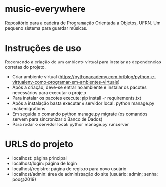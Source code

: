 # music-everywhere
Repositório para a cadeira de Programação Orientada a Objetos, UFRN.
Um pequeno sistema para guardar músicas.

# Instruções de uso
Recomendo a criação de um ambiente virtual para instalar as dependencias corretas do projeto. 

- Criar ambiente virtual (https://pythonacademy.com.br/blog/python-e-virtualenv-como-programar-em-ambientes-virtuais)
- Após a criação, deve-se entrar no ambiente e instalar os pacotes necessários para executar o projeto
- Para instalar os pacotes execute: pip install -r requirements.txt
- Após a instalação basta executar o servidor local: python manage.py makemigrations
- Em seguida o comando python manage.py migrate (os comandos servem para sincronizar o Banco de Dados)
- Para rodar o servidor local: python manage.py runserver

# URLS do projeto
- localhost: página principal
- localhost/login: página de login
- localhost/registro: página de registro para novo usuário
- localhost/admin: área de administração do site (usuário: admin; senha: poo@2019)

